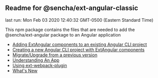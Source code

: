 ## Readme for @sencha/ext-angular-classic

last run: Mon Feb 03 2020 12:40:32 GMT-0500 (Eastern Standard Time)

This npm package contains the files that are needed to add the @sencha/ext-angular package to an Angular application

- [Adding ExtAngular components to an existing Angular CLI project](https://github.com/sencha/ext-angular/blob/ext-angular-7.1.1/packages/ext-angular-classic//Users/marcgusmano/_git/sencha/ext-allshared/generate/filetemplates/angular/guides/Adding_ExtAngular_to_Angular_CLI_project.md)
- [Creating a new Angular CLI project with ExtAngular components](https://github.com/sencha/ext-angular/blob/ext-angular-7.1.1/packages/ext-angular-classic//Users/marcgusmano/_git/sencha/ext-allshared/generate/filetemplates/angular/guides//Users/marcgusmano/_git/sencha/ext-allshared/generate/filetemplates/angular/guides/Creating_Angular_CLI_ExtAngular.md)
- [Migrate/Upgrade from a previous version](https://github.com/sencha/ext-angular/blob/ext-angular-7.1.1/packages/ext-angular-classic/MIGRATE.md)
- [Understanding An App](https://github.com/sencha/ext-angular/blob/ext-angular-7.1.1/packages/ext-angular-classic/UNDERSTANDING_AN_APP.md)
- [Using ext-webpack-plugin](https://github.com/sencha/ext-angular/blob/ext-angular-7.1.1/packages/ext-angular-classic/USING_EXT_WEBPACK_PLUGIN.md)
- [What's New](https://github.com/sencha/ext-angular/blob/ext-angular-7.1.1/packages/ext-angular-classic/WHATS_NEW.md)
